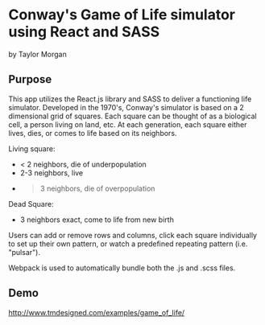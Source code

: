 Conway's Game of Life simulator using React and SASS
===
by Taylor Morgan

Purpose
---

This  app utilizes the React.js library and SASS to deliver a functioning life simulator. Developed in the 1970's, Conway's simulator is based on a 2 dimensional grid of squares. Each square can be thought of as a biological cell, a person living on land, etc. At each generation, each square either lives, dies, or comes to life based on its neighbors.

Living square:
* < 2 neighbors, die of underpopulation
* 2-3 neighbors, live
* > 3 neighbors, die of overpopulation

Dead Square:
* 3 neighbors exact, come to life from new birth

Users can add or remove rows and columns, click each square individually to set up their own pattern, or watch a predefined repeating pattern (i.e. "pulsar").

Webpack is used to automatically bundle both the .js and .scss files.

Demo
---
http://www.tmdesigned.com/examples/game_of_life/
